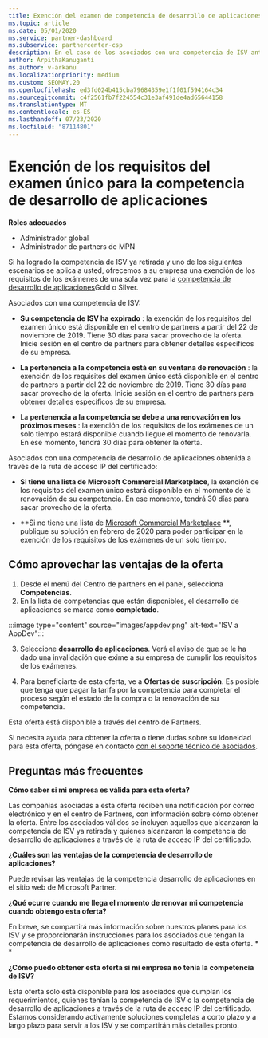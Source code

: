 ```yaml
---
title: Exención del examen de competencia de desarrollo de aplicaciones
ms.topic: article
ms.date: 05/01/2020
ms.service: partner-dashboard
ms.subservice: partnercenter-csp
description: En el caso de los asociados con una competencia de ISV anterior, obtenga información sobre cómo obtener una exención de requisitos de examen único para la competencia de desarrollo de aplicaciones.
author: ArpithaKanuganti
ms.author: v-arkanu
ms.localizationpriority: medium
ms.custom: SEOMAY.20
ms.openlocfilehash: ed3fd024b415cba79684359e1f1f01f594164c34
ms.sourcegitcommit: c4f2561fb7f224554c31e3af491de4ad65644158
ms.translationtype: MT
ms.contentlocale: es-ES
ms.lasthandoff: 07/23/2020
ms.locfileid: "87114801"
---
```

# <a name="one-time-exam-requirements-exemption-for-the-application-development-competency"></a>Exención de los requisitos del examen único para la competencia de desarrollo de aplicaciones

**Roles adecuados**

- Administrador global
- Administrador de partners de MPN

Si ha logrado la competencia de ISV ya retirada y uno de los siguientes escenarios se aplica a usted, ofrecemos a su empresa una exención de los requisitos de los exámenes de una sola vez para la [competencia de desarrollo de aplicaciones](https://partner.microsoft.com/membership/application-development-competency)Gold o Silver. 

Asociados con una competencia de ISV:

- **Su competencia de ISV ha expirado** : la exención de los requisitos del examen único está disponible en el centro de partners a partir del 22 de noviembre de 2019. Tiene 30 días para sacar provecho de la oferta. Inicie sesión en el centro de partners para obtener detalles específicos de su empresa.

- **La pertenencia a la competencia está en su ventana de renovación** : la exención de los requisitos del examen único está disponible en el centro de partners a partir del 22 de noviembre de 2019. Tiene 30 días para sacar provecho de la oferta. Inicie sesión en el centro de partners para obtener detalles específicos de su empresa.

- La **pertenencia a la competencia se debe a una renovación en los próximos meses** : la exención de los requisitos de los exámenes de un solo tiempo estará disponible cuando llegue el momento de renovarla. En ese momento, tendrá 30 días para obtener la oferta.

Asociados con una competencia de desarrollo de aplicaciones obtenida a través de la ruta de acceso IP del certificado:

- **Si tiene una lista de Microsoft Commercial Marketplace**, la exención de los requisitos del examen único estará disponible en el momento de la renovación de su competencia. En ese momento, tendrá 30 días para sacar provecho de la oferta.

- **Si no tiene una lista de [Microsoft Commercial Marketplace](https://azure.microsoft.com/overview/commercial-marketplace/) **, publique su solución en febrero de 2020 para poder participar en la exención de los requisitos de los exámenes de un solo tiempo.

## <a name="how-to-take-advantage-of-your-offer"></a>Cómo aprovechar las ventajas de la oferta

1. Desde el menú del Centro de partners en el panel, selecciona **Competencias**.
2. En la lista de competencias que están disponibles, el desarrollo de aplicaciones se marca como **completado**.

:::image type="content" source="images/appdev.png" alt-text="ISV a AppDev":::

3. Seleccione **desarrollo de aplicaciones**. Verá el aviso de que se le ha dado una invalidación que exime a su empresa de cumplir los requisitos de los exámenes. 

4. Para beneficiarte de esta oferta, ve a **Ofertas de suscripción**. Es posible que tenga que pagar la tarifa por la competencia para completar el proceso según el estado de la compra o la renovación de su competencia. 

Esta oferta está disponible a través del centro de Partners.

Si necesita ayuda para obtener la oferta o tiene dudas sobre su idoneidad para esta oferta, póngase en contacto [con el soporte técnico de asociados](https://partner.microsoft.com/Support). 

## <a name="frequently-asked-questions"></a>Preguntas más frecuentes

**Cómo saber si mi empresa es válida para esta oferta?**

Las compañías asociadas a esta oferta reciben una notificación por correo electrónico y en el centro de Partners, con información sobre cómo obtener la oferta. Entre los asociados válidos se incluyen aquellos que alcanzaron la competencia de ISV ya retirada y quienes alcanzaron la competencia de desarrollo de aplicaciones a través de la ruta de acceso IP del certificado. 

**¿Cuáles son las ventajas de la competencia de desarrollo de aplicaciones?**

Puede revisar las ventajas de la competencia desarrollo de aplicaciones en el sitio web de Microsoft Partner. 

**¿Qué ocurre cuando me llega el momento de renovar mi competencia cuando obtengo esta oferta?** 

En breve, se compartirá más información sobre nuestros planes para los ISV y se proporcionarán instrucciones para los asociados que tengan la competencia de desarrollo de aplicaciones como resultado de esta oferta. * *  

**¿Cómo puedo obtener esta oferta si mi empresa no tenía la competencia de ISV?**

Esta oferta solo está disponible para los asociados que cumplan los requerimientos, quienes tenían la competencia de ISV o la competencia de desarrollo de aplicaciones a través de la ruta de acceso IP del certificado. Estamos considerando activamente soluciones completas a corto plazo y a largo plazo para servir a los ISV y se compartirán más detalles pronto. 


